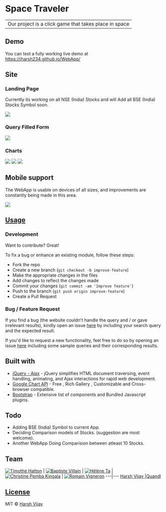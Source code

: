 # Space Traveler
<table>
	<tr>
		<td>
			Our project is a click game that takes place in space 
		</td>
	</tr>
</table>


## Demo
You can test a fully working live demo at  https://iharsh234.github.io/WebApp/


## Site

### Landing Page
Currently its working on all NSE (India) Stocks and will Add all BSE (India) Stocks Symbol soon.

![](https://iharsh234.github.io/WebApp/images/demo/web_app_face.JPG)

### Query Filled Form
![](https://iharsh234.github.io/WebApp/images/demo/demo_query.JPG)

### Charts
![](https://iharsh234.github.io/WebApp/images/demo/demo_chart1.JPG)
![](https://iharsh234.github.io/WebApp/images/demo/demo_chart2.JPG)
![](https://iharsh234.github.io/WebApp/images/demo/demo_chart3.JPG)


## Mobile support
The WebApp is usable on devices of all sizes, and improvements are constantly being made in this area.

![](https://iharsh234.github.io/WebApp/images/demo/mobile.png)




## [Usage](https://iharsh234.github.io/WebApp/) 

### Development
Want to contribute? Great!

To fix a bug or enhance an existing module, follow these steps:

- Fork the repo
- Create a new branch (`git checkout -b improve-feature`)
- Make the appropriate changes in the files
- Add changes to reflect the changes made
- Commit your changes (`git commit -am 'Improve feature'`)
- Push to the branch (`git push origin improve-feature`)
- Create a Pull Request 

### Bug / Feature Request

If you find a bug (the website couldn't handle the query and / or gave irrelevant results), kindly open an issue [here](https://github.com/iharsh234/WebApp/issues/new) by including your search query and the expected result.

If you'd like to request a new functionality, feel free to do so by opening an issue [here](https://github.com/iharsh234/WebApp/issues/new) including some sample queries and their corresponding results.


## Built with 

- [jQuery - Ajax](http://www.w3schools.com/jquery/jquery_ref_ajax.asp) - jQuery simplifies HTML document traversing, event handling, animating, and Ajax interactions for rapid web development.
- [Google Chart API](https://developers.google.com/chart/interactive/docs/quick_start) - Free , Rich Gallery , Customizable and Cross-browser compatible.
- [Bootstrap](http://getbootstrap.com/) - Extensive list of components and  Bundled Javascript plugins.


## Todo
- Adding BSE (India) Symbol to current App.
- Deciding Comparison models of Stocks. (suggestion are most welcome).
- Another WebApp  Doing Comparision between atleast 10 Stocks.

## Team

[![Timothé Hatton ](https://avatars1.githubusercontent.com/u/12688534?v=3&s=144)](https://github.com/iharsh234)  | [![Baptiste Villain](https://avatars1.githubusercontent.com/u/12688534?v=3&s=144)](https://github.com/iharsh234)  | [![Hélène Ta](https://avatars1.githubusercontent.com/u/12688534?v=3&s=144)](https://github.com/iharsh234)  | [![Christine Pemba Kingala](https://avatars1.githubusercontent.com/u/12688534?v=3&s=144)](https://github.com/iharsh234)  | [![Romain Vigneron](https://avatars1.githubusercontent.com/u/12688534?v=3&s=144)](https://github.com/iharsh234)
---|---
[Harsh Vijay ](https://github.com/iharsh234) |[Quandl](https://www.quandl.com)

## [License](https://github.com/iharsh234/WebApp/blob/master/LICENSE.md)

MIT © [Harsh Vijay ](https://github.com/iharsh234)
